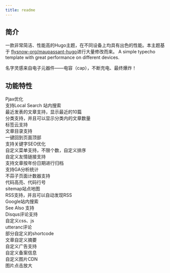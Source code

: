 ```yaml
---
title: readme
---
```

## 简介

一款非常简洁、性能高的Hugo主题，在不同设备上均具有出色的性能。本主题基于
[flysnow-org/maupassant-hugo](https://github.com/flysnow-org/maupassant-hugo)进行大量修改而来。
A simple typecho template with great performance on different devices.

名字灵感来自电子元器件——电容（cap），不断充电、最终爆炸！

## 功能特性

Pjax优化  
支持Local Search 站内搜索  
最近发表的文章支持，显示最近的10篇  
分类支持，并且可以显示分类内的文章数量  
标签云支持  
文章目录支持  
一键回到页面顶部  
支持关键字SEO优化  
自定义菜单支持，不限个数，自定义排序  
自定义友情链接支持  
支持文章按年份日期进行归档  
支持GA分析统计  
不蒜子页面计数器支持  
代码高亮、代码行号  
sitemap站点地图  
RSS支持，并且可以自动发现RSS  
Google站内搜索  
See Also 支持  
Disqus评论支持  
自定义css、js  
utteranc评论  
部分自定义的shortcode  
文章自定义摘要  
自定义广告支持  
自定义备案信息  
自定义图片CDN  
图片点击放大

